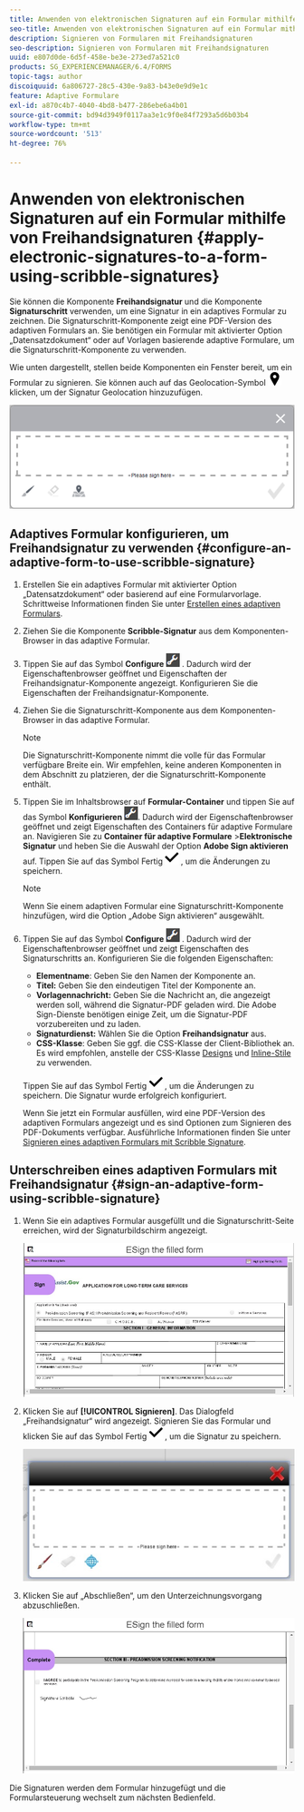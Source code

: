 ```yaml
---
title: Anwenden von elektronischen Signaturen auf ein Formular mithilfe von Freihandsignaturen
seo-title: Anwenden von elektronischen Signaturen auf ein Formular mithilfe von Freihandsignaturen
description: Signieren von Formularen mit Freihandsignaturen
seo-description: Signieren von Formularen mit Freihandsignaturen
uuid: e807d0de-6d5f-458e-be3e-273ed7a521c0
products: SG_EXPERIENCEMANAGER/6.4/FORMS
topic-tags: author
discoiquuid: 6a806727-28c5-430e-9a83-b43e0e9d9e1c
feature: Adaptive Formulare
exl-id: a870c4b7-4040-4bd8-b477-286ebe6a4b01
source-git-commit: bd94d3949f0117aa3e1c9f0e84f7293a5d6b03b4
workflow-type: tm+mt
source-wordcount: '513'
ht-degree: 76%

---
```


# Anwenden von elektronischen Signaturen auf ein Formular mithilfe von Freihandsignaturen {#apply-electronic-signatures-to-a-form-using-scribble-signatures}

Sie können die Komponente **Freihandsignatur** und die Komponente **Signaturschritt** verwenden, um eine Signatur in ein adaptives Formular zu zeichnen. Die Signaturschritt-Komponente zeigt eine PDF-Version des adaptiven Formulars an. Sie benötigen ein Formular mit aktivierter Option „Datensatzdokument“ oder auf Vorlagen basierende adaptive Formulare, um die Signaturschritt-Komponente zu verwenden.

Wie unten dargestellt, stellen beide Komponenten ein Fenster bereit, um ein Formular zu signieren. Sie können auch auf das Geolocation-Symbol ![aem_6_3_geolocation](assets/aem_6_3_geolocation.png) klicken, um der Signatur Geolocation hinzuzufügen.

![Dialogfeld für Freihandsignatur](assets/scribble-signature.png)

## Adaptives Formular konfigurieren, um Freihandsignatur zu verwenden {#configure-an-adaptive-form-to-use-scribble-signature}

1. Erstellen Sie ein adaptives Formular mit aktivierter Option „Datensatzdokument“ oder basierend auf eine Formularvorlage. Schrittweise Informationen finden Sie unter [Erstellen eines adaptiven Formulars](/help/forms/using/creating-adaptive-form.md).
1. Ziehen Sie die Komponente **Scribble-Signatur** aus dem Komponenten-Browser in das adaptive Formular.
1. Tippen Sie auf das Symbol **Configure** ![configure](assets/configure.png) . Dadurch wird der Eigenschaftenbrowser geöffnet und Eigenschaften der Freihandsignatur-Komponente angezeigt. Konfigurieren Sie die Eigenschaften der Freihandsignatur-Komponente.
1. Ziehen Sie die Signaturschritt-Komponente aus dem Komponenten-Browser in das adaptive Formular.

   >[!NOTE]
   >
   >Die Signaturschritt-Komponente nimmt die volle für das Formular verfügbare Breite ein. Wir empfehlen, keine anderen Komponenten in dem Abschnitt zu platzieren, der die Signaturschritt-Komponente enthält.

1. Tippen Sie im Inhaltsbrowser auf **Formular-Container** und tippen Sie auf das Symbol **Konfigurieren** ![Konfigurieren](assets/configure.png). Dadurch wird der Eigenschaftenbrowser geöffnet und zeigt Eigenschaften des Containers für adaptive Formulare an. Navigieren Sie zu **Container für adaptive Formulare** >**Elektronische Signatur** und heben Sie die Auswahl der Option **Adobe Sign aktivieren** auf. Tippen Sie auf das Symbol Fertig ![aem_6_3_forms_save](assets/aem_6_3_forms_save.png) , um die Änderungen zu speichern.

   >[!NOTE]
   >
   >Wenn Sie einem adaptiven Formular eine Signaturschritt-Komponente hinzufügen, wird die Option „Adobe Sign aktivieren“ ausgewählt.

1. Tippen Sie auf das Symbol **Configure** ![configure](assets/configure.png) . Dadurch wird der Eigenschaftenbrowser geöffnet und zeigt Eigenschaften des Signaturschritts an. Konfigurieren Sie die folgenden Eigenschaften:

   * **Elementname**: Geben Sie den Namen der Komponente an.
   * **Titel:** Geben Sie den eindeutigen Titel der Komponente an.
   * **Vorlagennachricht:** Geben Sie die Nachricht an, die angezeigt werden soll, während die Signatur-PDF geladen wird. Die Adobe Sign-Dienste benötigen einige Zeit, um die Signatur-PDF vorzubereiten und zu laden.
   * **Signaturdienst:** Wählen Sie die Option **Freihandsignatur** aus.
   * **CSS-Klasse**: Geben Sie ggf. die CSS-Klasse der Client-Bibliothek an. Es wird empfohlen, anstelle der CSS-Klasse [Designs](/help/forms/using/themes.md) und [Inline-Stile](/help/forms/using/inline-style-adaptive-forms.md) zu verwenden.

   Tippen Sie auf das Symbol Fertig ![aem_6_3_forms_save](assets/aem_6_3_forms_save.png) , um die Änderungen zu speichern. Die Signatur wurde erfolgreich konfiguriert.

   Wenn Sie jetzt ein Formular ausfüllen, wird eine PDF-Version des adaptiven Formulars angezeigt und es sind Optionen zum Signieren des PDF-Dokuments verfügbar. Ausführliche Informationen finden Sie unter [Signieren eines adaptiven Formulars mit Scribble Signature](/help/forms/using/signing-forms-using-scribble.md#p-sign-an-adaptive-form-using-scribble-signature-p).

## Unterschreiben eines adaptiven Formulars mit Freihandsignatur {#sign-an-adaptive-form-using-scribble-signature}

1. Wenn Sie ein adaptives Formular ausgefüllt und die Signaturschritt-Seite erreichen, wird der Signaturbildschirm angezeigt.

   ![Signaturbildschirm für EchoSign-Seite](assets/esignscribblesign.jpg)

1. Klicken Sie auf **[!UICONTROL Signieren]**. Das Dialogfeld „Freihandsignatur“ wird angezeigt. Signieren Sie das Formular und klicken Sie auf das Symbol Fertig ![aem_6_3_forms_save](assets/aem_6_3_forms_save.png) , um die Signatur zu speichern.

   ![Dialogfeld für Freihandsignatur](assets/scribblewidget.jpg)

1. Klicken Sie auf „Abschließen“, um den Unterzeichnungsvorgang abzuschließen.

   ![Unterzeichnungsvorgang abschließen](assets/scribblecomplete.jpg)

Die Signaturen werden dem Formular hinzugefügt und die Formularsteuerung wechselt zum nächsten Bedienfeld.
